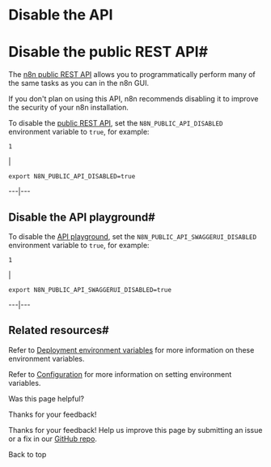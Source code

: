 # Disable the API

[ ](https://github.com/n8n-io/n8n-docs/edit/main/docs/hosting/securing/disable-public-api.md "Edit this page")

# Disable the public REST API#

The [n8n public REST API](../../../api/) allows you to programmatically perform many of the same tasks as you can in the n8n GUI.

If you don't plan on using this API, n8n recommends disabling it to improve the security of your n8n installation.

To disable the [public REST API](../../../api/), set the `N8N_PUBLIC_API_DISABLED` environment variable to `true`, for example:
    
    
    1

| 
    
    
    export N8N_PUBLIC_API_DISABLED=true
      
  
---|---  
  
## Disable the API playground#

To disable the [API playground](../../../api/using-api-playground/), set the `N8N_PUBLIC_API_SWAGGERUI_DISABLED` environment variable to `true`, for example:
    
    
    1

| 
    
    
    export N8N_PUBLIC_API_SWAGGERUI_DISABLED=true
      
  
---|---  
  
## Related resources#

Refer to [Deployment environment variables](../../configuration/environment-variables/deployment/) for more information on these environment variables.

Refer to [Configuration](../../configuration/configuration-methods/) for more information on setting environment variables.

Was this page helpful? 

Thanks for your feedback! 

Thanks for your feedback! Help us improve this page by submitting an issue or a fix in our [GitHub repo](https://github.com/n8n-io/n8n-docs). 

Back to top 
